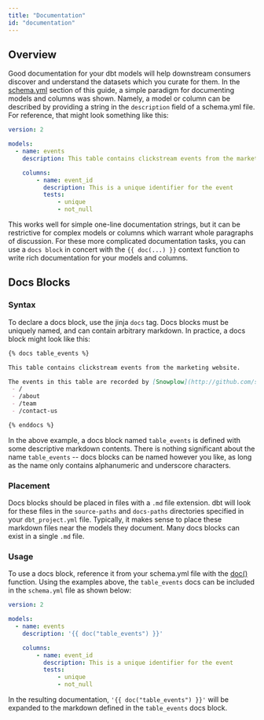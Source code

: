 ```yaml
---
title: "Documentation"
id: "documentation"
---
```


## Overview

Good documentation for your dbt models will help downstream consumers discover and understand the datasets which you curate for them. In the [schema.yml](schemayml-files) section of this guide, a simple paradigm for documenting models and columns was shown. Namely, a model or column can be described by providing a string in the `description` field of a schema.yml file. For reference, that might look something like this:

<File name='schema.yml'>

```yaml
version: 2

models:
  - name: events
    description: This table contains clickstream events from the marketing website

    columns:
        - name: event_id
          description: This is a unique identifier for the event
          tests:
              - unique
              - not_null
```

</File>

This works well for simple one-line documentation strings, but it can be restrictive for complex models or columns which warrant whole paragraphs of discussion. For these more complicated documentation tasks, you can use a `docs block` in concert with the `{{ doc(...) }}` context function to write rich documentation for your models and columns.

## Docs Blocks
### Syntax
To declare a docs block, use the jinja `docs` tag. Docs blocks must be uniquely named, and can contain arbitrary markdown. In practice, a docs block might look like this:

<File name='events.md'>

```markdown
{% docs table_events %}

This table contains clickstream events from the marketing website. 

The events in this table are recorded by [Snowplow](http://github.com/snowplow/snowplow) and piped into the warehouse on an hourly basis. The following pages of the marketing site are tracked:
 - /
 - /about
 - /team
 - /contact-us

{% enddocs %}
```

</File>

In the above example, a docs block named `table_events` is defined with some descriptive markdown contents. There is nothing significant about the name `table_events` -- docs blocks can be named however you like, as long as the name only contains alphanumeric and underscore characters.

### Placement
Docs blocks should be placed in files with a `.md` file extension. dbt will look for these files in the `source-paths` and `docs-paths` directories specified in your `dbt_project.yml` file. Typically, it makes sense to place these markdown files near the models they document. Many docs blocks can exist in a single `.md` file.

### Usage
To use a docs block, reference it from your schema.yml file with the [doc()](doc) function. Using the examples above, the `table_events` docs can be included in the `schema.yml` file as shown below: 

<File name='schema.yml'>

```yaml
version: 2

models:
  - name: events
    description: '{{ doc("table_events") }}'

    columns:
        - name: event_id
          description: This is a unique identifier for the event
          tests:
              - unique
              - not_null
```

</File>

In the resulting documentation, `'{{ doc("table_events") }}'` will be expanded to the markdown defined in the `table_events` docs block.